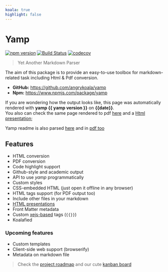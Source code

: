 ```yaml
---
koala: true
highlight: false
---
```


Yamp
====
[![npm version](https://badge.fury.io/js/yamp.svg)](https://badge.fury.io/js/yamp) 
[![Build Status](https://travis-ci.org/angrykoala/yamp.svg?branch=master)](https://travis-ci.org/angrykoala/yamp) 
[![codecov](https://codecov.io/gh/angrykoala/yamp/branch/master/graph/badge.svg)](https://codecov.io/gh/angrykoala/yamp) 

>Yet Another Markdown Parser

The aim of this package is to provide an easy-to-use toolbox for markdown-related task including Html & Pdf conversion.

* **GitHub:** <https://github.com/angrykoala/yamp>
* **Npm:** <https://www.npmjs.com/package/yamp>

If you are wondering how the output looks like, this page was automatically rendered with **yamp {{ yamp version }}** on **{{date}}**.   
You also can check the same page rendered to pdf [here](./index.pdf) and a [Html presentation](./presentation.html);

Yamp readme is also parsed [here](./readme.html) and in [pdf too](./readme.pdf)

## Features
* HTML conversion
* PDF conversion
* Code highlight support
* Github-style and academic output
* API to use _yamp_ programmatically
* Custom styles
* CSS-embedded HTML (just open it offline in any browser)
* HTML tags support (for PDF output too)
* Include other files in your markdown
* [HTML presentations](https://remarkjs.com/)
* Front Matter metadata
* Custom [xejs-based](https://github.com/angrykoala/xejs) tags (`{{}}`)
* Koalafied


### Upcoming features

* Custom templates
* Client-side web support (browserify)
* Metadata on markdown file

 
> Check the [project roadmap](https://github.com/angrykoala/yamp/milestones?direction=desc&sort=completeness&state=open) and our cute [kanban board](https://github.com/angrykoala/yamp/projects/1)
